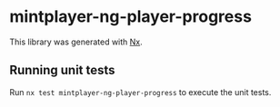 # mintplayer-ng-player-progress

This library was generated with [Nx](https://nx.dev).

## Running unit tests

Run `nx test mintplayer-ng-player-progress` to execute the unit tests.
